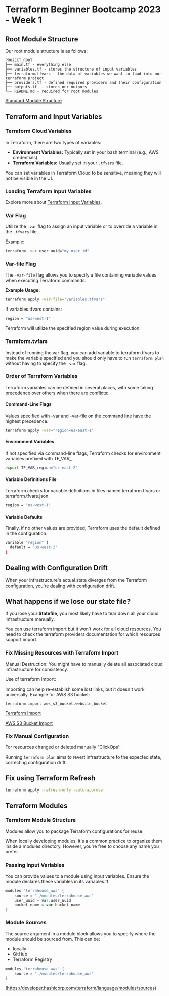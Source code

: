 # Terraform Beginner Bootcamp 2023 - Week 1

## Root Module Structure

Our root module structure is as follows:

```
PROJECT_ROOT
├── main.tf - everything else               
├── variables.tf - stores the structure of input variables           
├── terraform.tfvars - the data of variables we want to load into our terraform project        
├── providers.tf - defined required providers and their configuration            
├── outputs.tf  - stores our outputs            
└── README.md - required for root modules
```

[Standard Module Structure](https://developer.hashicorp.com/terraform/language/modules/develop/structure)

## Terraform and Input Variables

### Terraform Cloud Variables

In Terraform, there are two types of variables:
- **Environment Variables:** Typically set in your bash terminal (e.g., AWS credentials).
- **Terraform Variables:** Usually set in your `.tfvars` file.

You can set variables in Terraform Cloud to be sensitive, meaning they will not be visible in the UI.

### Loading Terraform Input Variables

Explore more about [Terraform Input Variables](https://developer.hashicorp.com/terraform/language/values/variables).

### Var Flag

Utilize the `-var` flag to assign an input variable or to override a variable in the `.tfvars` file.

Example:
```sh
terraform -var user_uuid="my user_id"
```

### Var-file Flag

The `-var-file` flag allows you to specify a file containing variable values when executing Terraform commands.

**Example Usage:**
```sh
terraform apply -var-file="variables.tfvars"
```
If variables.tfvars contains:

```sh
region = "us-west-1"
```
Terraform will utilize the specified region value during execution.

### Terraform.tvfars

Instead of running the var flag, you can add variable to terraform.tfvars to make the variable specified and you should only have to run `terraform plan` without having to specify the `-var` flag.

### Order of Terraform Variables

Terraform variables can be defined in several places, with some taking precedence over others when there are conflicts:

#### Command-Line Flags
Values specified with -var and -var-file on the command line have the highest precedence.

```sh
terraform apply -var="region=us-east-1"
```


#### Environment Variables
If not specified via command-line flags, Terraform checks for environment variables prefixed with TF_VAR_.


```sh
export TF_VAR_region="us-east-2"
```

#### Variable Definitions File
Terraform checks for variable definitions in files named terraform.tfvars or terraform.tfvars.json.


```sh
region = "us-west-1"
```

#### Variable Defaults
Finally, if no other values are provided, Terraform uses the default defined in the configuration.

```sh
variable "region" {
  default = "us-west-2"
}
```

## Dealing with Configuration Drift

When your infrastructure's actual state diverges from the Terraform configuration, you're dealing with configuration drift.

## What happens if we lose our state file?

If you lose your **Statefile**, you most likely have to tear down all your cloud infrastructure manually. 

You can use terraform import but it won't work for all cloud resources. You need to check the terraform providers documentation for which resources support import.

### Fix Missing Resources with Terraform Import

Manual Destruction: You might have to manually delete all associated cloud infrastructure for consistency. 

Use of terraform import:

Importing can help re-establish some lost links, but it doesn't work universally.
Example for AWS S3 bucket:

`terraform import aws_s3_bucket.website_bucket`

[Terraform Import](https://developer.hashicorp.com/terraform/language/import)

[AWS S3 Bucket Import](https://registry.terraform.io/providers/hashicorp/aws/latest/docs/resources/s3_bucket#import)

### Fix Manual Configuration

For resources changed or deleted manually "ClickOps':

Running `terraform plan` aims to revert infrastructure to the expected state, correcting configuration drift.

## Fix using Terraform Refresh

```sh
terraform apply -refresh-only -auto-approve
```

## Terraform Modules


### Terraform Module Structure

Modules allow you to package Terraform configurations for reuse.

When locally developing modules, it's a common practice to organize them inside a modules directory. However, you're free to choose any name you prefer.

### Passing Input Variables

You can provide values to a module using input variables. Ensure the module declares these variables in its variables.tf:

```go
modules "terrahouse_aws" {
    source = "./modules/terrahouse_aws"
    user_uuid = var.user_uuid
    bucket_name = var.bucket_name
}
```

### Module Sources

The source argument in a module block allows you to specify where the module should be sourced from. This can be:

- locally
- GitHub
- Terraform Registry

```go
modules "terrahouse_aws" {
    source = "./modules/terrahouse_aws"
}
```
(https://developer.hashicorp.com/terraform/language/modules/sources)